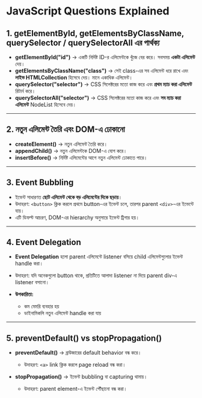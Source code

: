 
# JavaScript Questions Explained

## 1. getElementById, getElementsByClassName, querySelector / querySelectorAll এর পার্থক্য

- **getElementById("id")** → একটি নির্দিষ্ট ID-র এলিমেন্টকে খুঁজে বের করে। সবসময় **একটা এলিমেন্ট** দেয়।  
- **getElementsByClassName("class")** → সেই class-এর সব এলিমেন্ট ধরে রাখে এবং **লাইভ HTMLCollection** হিসেবে দেয়। মানে একাধিক এলিমেন্ট।  
- **querySelector("selector")** → CSS সিলেক্টরের মতো কাজ করে এবং **প্রথম ম্যাচ করা এলিমেন্ট** রিটার্ন করে।  
- **querySelectorAll("selector")** → CSS সিলেক্টরের মতো কাজ করে এবং **সব ম্যাচ করা এলিমেন্ট** NodeList হিসেবে দেয়।  

---

## 2. নতুন এলিমেন্ট তৈরি এবং DOM-এ ঢোকানো


* **createElement()** → নতুন এলিমেন্ট তৈরি করে।
* **appendChild()** → নতুন এলিমেন্টকে DOM-এ যোগ করে।
* **insertBefore()** → নির্দিষ্ট এলিমেন্টের আগে নতুন এলিমেন্ট ঢোকাতে পারে।

---

## 3. Event Bubbling

* ইভেন্ট সাধারণত **ছোট এলিমেন্ট থেকে বড় এলিমেন্টের দিকে ছড়ায়**।
* উদাহরণ: `<button>` ক্লিক করলে প্রথমে button-এর ইভেন্ট চলে, তারপর parent `<div>`-এর ইভেন্টে যায়।
* এটি ডিফল্ট আচরণ, DOM-এর hierarchy অনুসারে ইভেন্ট ট্রিগার হয়।

---

## 4. Event Delegation

* **Event Delegation** হলো parent এলিমেন্টে listener বসিয়ে child এলিমেন্টগুলোর ইভেন্ট handle করা।
* উদাহরণ: যদি অনেকগুলো button থাকে, প্রতিটিতে আলাদা listener না দিয়ে parent div-এ listener বসানো।
* **উপকারিতা:**

  * কম মেমরি ব্যবহার হয়
  * ডাইনামিকলি নতুন এলিমেন্ট handle করা যায়

---

## 5. preventDefault() vs stopPropagation()

* **preventDefault()** → ব্রাউজারের default behavior বন্ধ করে।

  * উদাহরণ: `<a>` link ক্লিক করলে page reload বন্ধ করা।
* **stopPropagation()** → ইভেন্ট bubbling বা capturing থামায়।

  * উদাহরণ: parent element-এ ইভেন্ট পৌঁছানো বন্ধ করা।

````



